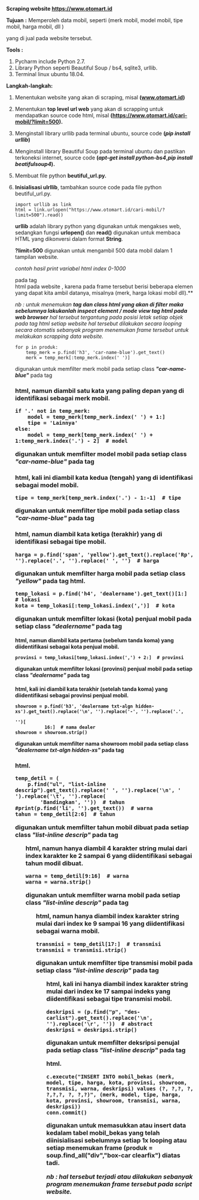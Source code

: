 **Scraping website https://www.otomart.id**

**Tujuan** **:** Memperoleh data mobil, seperti (merk mobil, model mobil, tipe mobil, harga mobil, dll )

 yang di jual pada website tersebut.

**Tools :**

1. Pycharm include Python 2.7.
2. Library Python seperti Beautiful Soup / bs4, sqlite3, urllib.
3. Terminal linux ubuntu 18.04.

**Langkah-langkah:**

1. Menentukan website yang akan di scraping, misal **(www.otomart.id)**

2. Menentukan **top level url web** yang akan di scrapping untuk mendapatkan source code html, misal **(https://www.otomart.id/cari-mobil/?limit=500).**

3. Menginstall library urllib pada terminal ubuntu, source code **(*pip install urllib*)**

4. Menginstall library Beautiful Soup  pada terminal ubuntu dan pastikan terkoneksi internet, source code **(*apt-get install python-bs4*,*pip install beatifulsoup4*).**

5. Membuat file python **beutiful_url.py.**

6. **Inisialisasi ulrllib**, tambahkan source code pada file python beutiful_url.py.

   ```
   import urllib as link
   html = link.urlopen("https://www.otomart.id/cari-mobil/?limit=500").read()
   ```

   **urllib** adalah library python yang digunakan untuk mengakses web, sedangkan fungsi **urlopen()** dan **read()** digunakan untuk membaca HTML yang dikonversi dalam format **String**.

   **?limit=500** digunakan untuk mengambil 500 data mobil dalam 1 tampilan website.

   *contoh hasil print variabel html index 0-1000*

   <!DOCTYPE html>
   <head>
   	<!-- Google Analytics Content Experiment code -->
   	<style>.async-hide { opacity: 0 !important} </style>
   <script>(function(a,s,y,n,c,h,i,d,e){s.className+=' '+y;h.start=1*new Date;
   h.end=i=function(){s.className=s.className.replace(RegExp(' ?'+y),'')};
   (a[n]=a[n]||[]).hide=h;setTimeout(function(){i();h.end=null},c);h.timeout=c;
   })(window,document.documentElement,'async-hide','dataLayer',4000,
   {'GTM-K2H3W87':true});</script>	<!-- End of Google Analytics Content Experiment code -->
   	<script>
      (function(i,s,o,g,r,a,m){i['GoogleAnalyticsObject']=r;i[r]=i[r]||function(){
     (i[r].q=i[r].q||[]).push(arguments)},i[r].l=1*new Date();a=s.createElement(o),
     m=s.getElementsByTagName(o)[0];a.async=1;a.src=g;m.parentNode.insertBefore(a,m)
     })(window,document,'script','//www.google-analytics.com/analytics.js','ga');  
     ga('create', 'UA-59607984-1', 'auto');
     ga('require', 'GTM-K2H3W87');
     ga('send', 'pageview'); 
   </script>  	<meta charset="utf-8">
   <meta http-equiv="X-UA-

7. Buat file python **beutiful_kedb.py.**

8. **Inisialisasi BeautifulSoup**, tambahkan source code pada file python beutiful_kedb.py.

   ```
   import beutiful_url
   import pandas as pd
   from bs4 import BeautifulSoup
   soup=BeautifulSoup(beutiful_url.html,"lxml")
   ```

   **beautifulsoup** digunakan untuk membantu proses scrapping dengan cara mengimport librarynya, lalu string html diubah menjadi objek beautifulsoup menggunakan parser **lxml.**

9. **Inisialisasi sqlite3**, tambahkan source code pada file python beutiful_kedb.py.

   ```
   import sqlite3
   conn = sqlite3.connect('otomart.db')
   c = conn.cursor()
   ```

   **sqlite3** digunakan untuk memanipulasi database menggunakan python, **otomart.db** adalah nama database yang akan dimanipulasi.

10. Tambahkan source code di bawah ini secara berurutan pada file beutiful_kedb.py.

    **sqlite3** digunakan untuk memanipulasi database menggunakan python, **otomart.db** adalah nama database yang akan dimanipulasi.

    ```
    c.execute('DROP TABLE IF EXISTS mobil_bekas')
    c.execute('''CREATE TABLE IF NOT EXISTS mobil_bekas
                 (merk VARCHAR, model VARCHAR, tipe VARCHAR, harga INTEGER, kota VARCHAR, provinsi VARCHAR, showroom VARCHAR, transmisi VARCHAR, warna VARCHAR, deskripsi VARCHAR)''')
    conn.commit()
    ```

    code diatas digunakan untuk membuat tabel **mobil_bekas** dengan attribut yang telah di tentukan pada database **otomart.db**.

    ```
    produk = soup.find_all("div","box-car clearfix")
    ```

    digunakan untuk memfilter setiap class ***"box-car clearfix"*** pada tag <div> html pada website , karena pada frame tersebut berisi beberapa elemen yang dapat kita ambil datanya, misalnya (merk, harga lokasi mobil dll).**

    *nb : untuk menemukan **tag dan class html yang akan di filter maka sebelumnya lakukanlah inspect element / mode view tag html pada web browser** hal tersebut tergantung pada posisi letak setiap objek pada tag html setiap website hal tersebut dilakukan secara looping secara otomatis sebanyak program menemukan frame tersebut untuk melakukan scrapping data website.*

    ```
    for p in produk:
        temp_merk = p.find('h3', 'car-name-blue').get_text()
        merk = temp_merk[:temp_merk.index(' ')] 
    ```

    digunakan untuk memfilter merk mobil pada setiap class ***"car-name-blue"*** pada tag <h3> html, namun diambil satu kata yang paling depan  yang di identifikasi sebagai merk mobil.

    ```
    if '.' not in temp_merk:
        model = temp_merk[temp_merk.index(' ') + 1:]
        tipe = 'Lainnya'
    else:
        model = temp_merk[temp_merk.index(' ') + 1:temp_merk.index('.') - 2]  # model
    ```

    digunakan untuk memfilter model mobil pada setiap class ***"car-name-blue"*** pada tag <h3> html, kali ini diambil kata kedua (tengah)  yang di identifikasi sebagai model mobil.

    ```
    tipe = temp_merk[temp_merk.index('.') - 1:-1]  # tipe
    ```

    digunakan untuk memfilter tipe mobil pada setiap class ***"car-name-blue"*** pada tag <h3> html, namun diambil kata ketiga (terakhir)  yang di identifikasi sebagai tipe mobil.

    ```
    harga = p.find('span', 'yellow').get_text().replace('Rp', '').replace('.', '').replace(' ', '')  # harga
    ```

    digunakan untuk memfilter harga mobil pada setiap class ***"yellow"*** pada tag <span> html.

    ```
    temp_lokasi = p.find('h4', 'dealername').get_text()[1:]  # lokasi
    kota = temp_lokasi[:temp_lokasi.index(',')]  # kota
    ```

    digunakan untuk memfilter lokasi (kota) penjual mobil pada setiap class ***"dealername"*** pada tag <h4> html, namun diambil kata pertama (sebelum tanda koma) yang diidentifikasi sebagai kota penjual mobil.

    ```
    provinsi = temp_lokasi[temp_lokasi.index(',') + 2:]  # provinsi
    ```

    digunakan untuk memfilter lokasi (provinsi) penjual mobil pada setiap class ***"dealername"*** pada tag <h4> html, kali ini diambil kata terakhir (setelah tanda koma) yang diidentifikasi sebagai provinsi penjual mobil.

    ```
    showroom = p.find('h3', 'dealername txt-algn hidden-xs').get_text().replace('\n', '').replace('-', '').replace('.',
                                                                                                                   '')[
               16:]  # nama dealer
    showroom = showroom.strip()
    ```

    digunakan untuk memfilter nama showroom mobil pada setiap class ***"dealername txt-algn hidden-xs"*** pada tag <h3> html.

    ```
    temp_detil = (
        p.find("ul", "list-inline descrip").get_text().replace(' ', '').replace('\n', ' ').replace('\t', '').replace(
            'Bandingkan', ''))  # tahun    #print(p.find('li', '').get_text())  # warna
    tahun = temp_detil[2:6]  # tahun
    ```

    digunakan untuk memfilter tahun mobil dibuat pada setiap class ***"list-inline descrip"*** pada tag <ul> html, namun hanya diambil 4 karakter string mulai dari index karakter ke 2 sampai 6 yang diidentifikasi sebagai tahun modil dibuat.

    ```
    warna = temp_detil[9:16]  # warna
    warna = warna.strip()
    ```

    digunakan untuk memfilter warna mobil pada setiap class ***"list-inline descrip"*** pada tag <ul> html, namun hanya diambil index karakter string mulai dari index ke 9 sampai 16 yang diidentifikasi sebagai warna mobil.

    ```
    transmisi = temp_detil[17:]  # transmisi
    transmisi = transmisi.strip()
    ```

    digunakan untuk memfilter tipe transmisi mobil pada setiap class ***"list-inline descrip"*** pada tag <ul> html, kali ini hanya diambil index karakter string mulai dari index ke 17 sampai indeks yang diidentifikasi sebagai tipe transmisi mobil.

    ```
    deskripsi = (p.find("p", "des-carlist").get_text().replace('\n', '').replace('\r', ''))  # abstract
    deskripsi = deskripsi.strip()
    ```

    digunakan untuk memfilter deksripsi penujal pada setiap class ***"list-inline descrip"*** pada tag <p> html.

    ```
    c.execute("INSERT INTO mobil_bekas (merk, model, tipe, harga, kota, provinsi, showroom, transmisi, warna, deskripsi) values (?, ?,?, ?, ?,?,?, ?, ?,?)", (merk, model, tipe, harga, kota, provinsi, showroom, transmisi, warna, deskripsi))
    conn.commit()
    ```

    digunakan untuk memasukkan atau insert data kedalam tabel **mobil_bekas** yang telah diinisialisasi sebelumnya setiap 1x looping atau setiap menemukan frame **(produk = soup.find_all("div","box-car clearfix")** diatas tadi.

    *nb : hal tersebut terjadi atau dilakukan sebanyak program menemukan frame tersebut pada script website.*